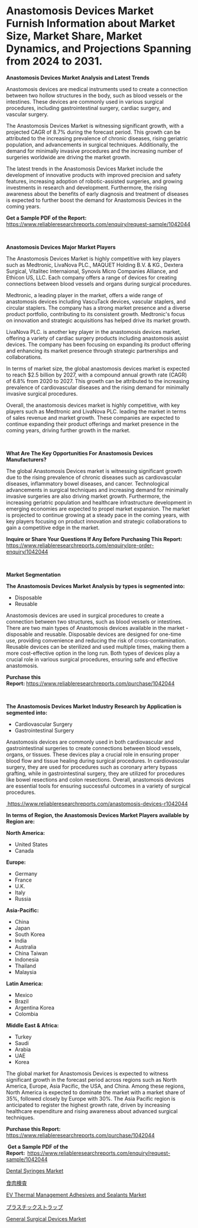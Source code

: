 <p><h1>Anastomosis Devices Market Furnish Information about Market Size, Market Share, Market Dynamics, and Projections Spanning from 2024 to 2031.</h1></p><p><strong>Anastomosis Devices Market Analysis and Latest Trends</strong></p>
<p><p>Anastomosis devices are medical instruments used to create a connection between two hollow structures in the body, such as blood vessels or the intestines. These devices are commonly used in various surgical procedures, including gastrointestinal surgery, cardiac surgery, and vascular surgery.</p><p>The Anastomosis Devices Market is witnessing significant growth, with a projected CAGR of 8.7% during the forecast period. This growth can be attributed to the increasing prevalence of chronic diseases, rising geriatric population, and advancements in surgical techniques. Additionally, the demand for minimally invasive procedures and the increasing number of surgeries worldwide are driving the market growth.</p><p>The latest trends in the Anastomosis Devices Market include the development of innovative products with improved precision and safety features, increasing adoption of robotic-assisted surgeries, and growing investments in research and development. Furthermore, the rising awareness about the benefits of early diagnosis and treatment of diseases is expected to further boost the demand for Anastomosis Devices in the coming years.</p></p>
<p><strong>Get a Sample PDF of the Report:&nbsp;</strong> <a href="https://www.reliableresearchreports.com/enquiry/request-sample/1042044">https://www.reliableresearchreports.com/enquiry/request-sample/1042044</a></p>
<p>&nbsp;</p>
<p><strong>Anastomosis Devices Major Market Players</strong></p>
<p><p>The Anastomosis Devices Market is highly competitive with key players such as Medtronic, LivaNova PLC., MAQUET Holding B.V. & KG., Dextera Surgical, Vitalitec Internaional, Synovis Micro Companies Alliance, and Ethicon US, LLC. Each company offers a range of devices for creating connections between blood vessels and organs during surgical procedures.</p><p>Medtronic, a leading player in the market, offers a wide range of anastomosis devices including VascuTack devices, vascular staplers, and circular staplers. The company has a strong market presence and a diverse product portfolio, contributing to its consistent growth. Medtronic's focus on innovation and strategic acquisitions has helped drive its market growth.</p><p>LivaNova PLC. is another key player in the anastomosis devices market, offering a variety of cardiac surgery products including anastomosis assist devices. The company has been focusing on expanding its product offering and enhancing its market presence through strategic partnerships and collaborations.</p><p>In terms of market size, the global anastomosis devices market is expected to reach $2.5 billion by 2027, with a compound annual growth rate (CAGR) of 6.8% from 2020 to 2027. This growth can be attributed to the increasing prevalence of cardiovascular diseases and the rising demand for minimally invasive surgical procedures.</p><p>Overall, the anastomosis devices market is highly competitive, with key players such as Medtronic and LivaNova PLC. leading the market in terms of sales revenue and market growth. These companies are expected to continue expanding their product offerings and market presence in the coming years, driving further growth in the market.</p></p>
<p>&nbsp;</p>
<p><strong>What Are The Key Opportunities For Anastomosis Devices Manufacturers?</strong></p>
<p><p>The global Anastomosis Devices market is witnessing significant growth due to the rising prevalence of chronic diseases such as cardiovascular diseases, inflammatory bowel diseases, and cancer. Technological advancements in surgical techniques and increasing demand for minimally invasive surgeries are also driving market growth. Furthermore, the increasing geriatric population and healthcare infrastructure development in emerging economies are expected to propel market expansion. The market is projected to continue growing at a steady pace in the coming years, with key players focusing on product innovation and strategic collaborations to gain a competitive edge in the market.</p></p>
<p><strong>Inquire or Share Your Questions If Any Before Purchasing This Report:</strong> <a href="https://www.reliableresearchreports.com/enquiry/pre-order-enquiry/1042044">https://www.reliableresearchreports.com/enquiry/pre-order-enquiry/1042044</a></p>
<p>&nbsp;</p>
<p><strong>Market Segmentation</strong></p>
<p><strong>The Anastomosis Devices Market Analysis by types is segmented into:</strong></p>
<p><ul><li>Disposable</li><li>Reusable</li></ul></p>
<p><p>Anastomosis devices are used in surgical procedures to create a connection between two structures, such as blood vessels or intestines. There are two main types of Anastomosis devices available in the market - disposable and reusable. Disposable devices are designed for one-time use, providing convenience and reducing the risk of cross-contamination. Reusable devices can be sterilized and used multiple times, making them a more cost-effective option in the long run. Both types of devices play a crucial role in various surgical procedures, ensuring safe and effective anastomosis.</p></p>
<p><strong>Purchase this Report:&nbsp;</strong><a href="https://www.reliableresearchreports.com/purchase/1042044">https://www.reliableresearchreports.com/purchase/1042044</a></p>
<p>&nbsp;</p>
<p><strong>The Anastomosis Devices Market Industry Research by Application is segmented into:</strong></p>
<p><ul><li>Cardiovascular Surgery</li><li>Gastrointestinal Surgery</li></ul></p>
<p><p>Anastomosis devices are commonly used in both cardiovascular and gastrointestinal surgeries to create connections between blood vessels, organs, or tissues. These devices play a crucial role in ensuring proper blood flow and tissue healing during surgical procedures. In cardiovascular surgery, they are used for procedures such as coronary artery bypass grafting, while in gastrointestinal surgery, they are utilized for procedures like bowel resections and colon resections. Overall, anastomosis devices are essential tools for ensuring successful outcomes in a variety of surgical procedures.</p></p>
<p><a href="https://www.reliableresearchreports.com/anastomosis-devices-r1042044">&nbsp;https://www.reliableresearchreports.com/anastomosis-devices-r1042044</a></p>
<p><strong>In terms of Region, the Anastomosis Devices Market Players available by Region are:</strong></p>
<p>
    <p> <strong> North America: </strong>
        <ul>
            <li>United States</li>
            <li>Canada</li>
        </ul>
        </p> 
    <p> <strong> Europe: </strong>
        <ul>
            <li>Germany</li>
            <li>France</li>
            <li>U.K.</li>
            <li>Italy</li>
            <li>Russia</li>
        </ul>
        </p> 
    <p> <strong> Asia-Pacific: </strong>
        <ul>
            <li>China</li>
            <li>Japan</li>
            <li>South Korea</li>
            <li>India</li>
            <li>Australia</li>
            <li>China Taiwan</li>
            <li>Indonesia</li>
            <li>Thailand</li>
            <li>Malaysia</li>
        </ul>
        </p> 
    <p> <strong> Latin America: </strong>
        <ul>
            <li>Mexico</li>
            <li>Brazil</li>
            <li>Argentina Korea</li>
            <li>Colombia</li>
        </ul>
        </p> 
    <p> <strong> Middle East & Africa: </strong>
        <ul>
            <li>Turkey</li>
            <li>Saudi</li>
            <li>Arabia</li>
            <li>UAE</li>
            <li>Korea</li>
        </ul>
    </p>
    </p>
<p><p>The global market for Anastomosis Devices is expected to witness significant growth in the forecast period across regions such as North America, Europe, Asia Pacific, the USA, and China. Among these regions, North America is expected to dominate the market with a market share of 35%, followed closely by Europe with 30%. The Asia Pacific region is anticipated to register the highest growth rate, driven by increasing healthcare expenditure and rising awareness about advanced surgical techniques.</p></p>
<p><strong>Purchase this Report: </strong><a href="https://www.reliableresearchreports.com/purchase/1042044">https://www.reliableresearchreports.com/purchase/1042044</a></p>
<p>&nbsp;<strong>Get a Sample PDF of the Report:&nbsp;&nbsp;</strong><a href="https://www.reliableresearchreports.com/enquiry/request-sample/1042044">https://www.reliableresearchreports.com/enquiry/request-sample/1042044</a></p>
<p><strong></strong></p>
<p><p><a href="https://github.com/nicholepatriciadoylenwnrjr0/Market-Research-Report-List-2/blob/main/dental-syringes-market.md">Dental Syringes Market</a></p><p><a href="https://github.com/RodHoppe07/Market-Research-Report-List-1/blob/main/594142647481.md">食肉検査</a></p><p><a href="https://issuu.com/reportprime-2/docs/ev-thermal-management-adhesives-and-sealants-marke">EV Thermal Management Adhesives and Sealants Market</a></p><p><a href="https://github.com/reliezer65/Market-Research-Report-List-1/blob/main/964539247482.md">プラスチックストラップ</a></p><p><a href="https://github.com/gamblestampleyjenny50m5sl6/Market-Research-Report-List-2/blob/main/general-surgical-devices-market.md">General Surgical Devices Market</a></p></p>